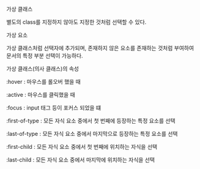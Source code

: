 가상 클래스

별도의 class를 지정하지 않아도 지정한 것처럼 선택할 수 있다.

가상 요소

가상 클래스처럼 선택자에 추가되며, 존재하지 않은 요소를 존재하는 것처럼 부여하여 문서의 특정 부분 선택이 가능하다.

가상 클래스(의사 클래스)의 속성

:hover : 마우스를 롤오버 했을 때

:active : 마우스를 클릭했을 때

:focus : input 태그 등이 포커스 되었을 떄

:first-of-type : 모든 자식 요소 중에서 첫 번째에 등장하는 특정 요소를 선택

:last-of-type : 모든 자식 요소 중에서 마지막으로 등장하는 특정 요소를 선택

:first-child : 모든 자식 요소 중에서 첫 번째에 위치하는 자식을 선택

:last-child : 모든 자식 요소 중에서 마지막에 위치하는 자식을 선택